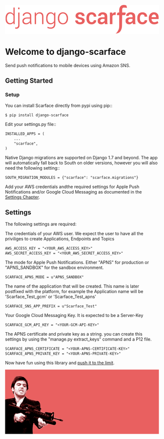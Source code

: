 ![django-scarface](logo_transparent.png)

# Welcome to django-scarface

Send push notifications to mobile devices using Amazon SNS.

## Getting Started

### Setup
You can install Scarface directly from pypi using pip::

	$ pip install django-scarface


Edit your settings.py file::

	INSTALLED_APPS = (
		...
		"scarface",
	)


Native Django migrations are supported on Django 1.7 and beyond. The app will automatically
fall back to South on older versions, however you will also need the following setting::

	SOUTH_MIGRATION_MODULES = {"scarface": "scarface.migrations"}

Add your AWS credentials andthe required settings for Apple Push Notifications and/or Google Cloud Messaging as documented in the [Settings Chapter](#settings).


## Settings
The following settings are required:

The credentials of your AWS user. We expect the user to have all the priviliges to create Applications, Endpoints and Topics

    AWS_ACCESS_KEY = "<YOUR_AWS_ACCESS_KEY>"
    AWS_SECRET_ACCESS_KEY = "<YOUR_AWS_SECRET_ACCESS_KEY>"

The mode for Apple Push Notifications. Either "APNS" for production or "APNS_SANDBOX" for the sandbox environment.

    SCARFACE_APNS_MODE = u"APNS_SANDBOX"

The name of the application that will be created. This name is later postfixed with the platform, for example the Application name will be 'Scarface_Test_gcm' or 'Scarface_Test_apns'

    SCARFACE_SNS_APP_PREFIX = u"Scarface_Test"

Your Google Cloud Messaging Key. It is expected to be a Server-Key

    SCARFACE_GCM_API_KEY = "<YOUR-GCM-API-KEY>"

The APNS certificate and private key as a string. you can create this settings by using the "manage.py extract_keys" command and a P12 file.

    SCARFACE_APNS_CERTIFICATE = "<YOUR-APNS-CERTIFICATE-KEY>"
    SCARFACE_APNS_PRIVATE_KEY = "<YOUR-APNS-PRIVATE-KEY>"



Now have fun using this library and [push it to the limit](https://www.youtube.com/watch?v=9D-QD_HIfjA).

![the movie](scarface-movie.png)